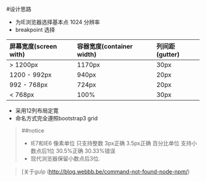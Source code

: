 #设计思路

* 为IE浏览器选择基本点 1024 分辨率
* breakpoint 选择


|屏幕宽度(screen with)|容器宽度(container width)|列间距(gutter)
|:-------------------|:-----------------------|:-------------
|> 1200px            |1170px                  |30px
|1200 - 992px        |940px                   |20px
|992 - 768px         |724px                   |20px
|< 768px             |100%                    |30px


* 采用12列布局定寛
* 命名方式完全遵照bootstrap3 grid

> ##notice
> - IE7和IE6 像素单位 只支持整数 3px正确 3.5px正确  百分比单位 支持小数点后1位 30.5%正确 30.33%错误
> - 现代浏览器保留小数点后3位.

> [关于gulp
(http://blog.webbb.be/command-not-found-node-npm/)






